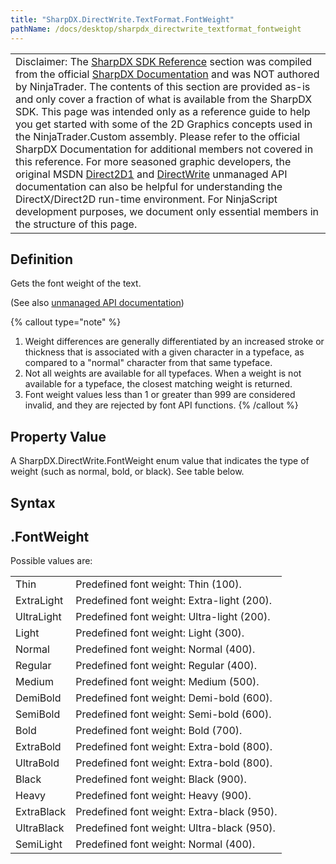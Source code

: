 ```yaml
---
title: "SharpDX.DirectWrite.TextFormat.FontWeight"
pathName: /docs/desktop/sharpdx_directwrite_textformat_fontweight
---
```


|  |
| --- |
| Disclaimer: The [SharpDX SDK Reference](/docs/desktop/sharpdx_sdk_reference) section was compiled from the official [SharpDX Documentation](http://sharpdx.org/) and was NOT authored by NinjaTrader. The contents of this section are provided as-is and only cover a fraction of what is available from the SharpDX SDK. This page was intended only as a reference guide to help you get started with some of the 2D Graphics concepts used in the NinjaTrader.Custom assembly. Please refer to the official SharpDX Documentation for additional members not covered in this reference. For more seasoned graphic developers, the original MSDN [Direct2D1](https://msdn.microsoft.com/en-us/library/windows/desktop/dd370990.aspx) and [DirectWrite](https://msdn.microsoft.com/en-us/library/windows/desktop/dd368038.aspx) unmanaged API documentation can also be helpful for understanding the DirectX/Direct2D run-time environment. For NinjaScript development purposes, we document only essential members in the structure of this page. |

## Definition

Gets the font weight of the text.

(See also [unmanaged API documentation](https://msdn.microsoft.com/en-us/library/dd316652.aspx))

{% callout type="note" %}
1. Weight differences are generally differentiated by an increased stroke or thickness that is associated with a given character in a typeface, as compared to a "normal" character from that same typeface.  
2. Not all weights are available for all typefaces. When a weight is not available for a typeface, the closest matching weight is returned.  
3. Font weight values less than 1 or greater than 999 are considered invalid, and they are rejected by font API functions.
{% /callout %}

## Property Value

A SharpDX.DirectWrite.FontWeight enum value that indicates the type of weight (such as normal, bold, or black). See table below.

## Syntax

## <textlayout>.FontWeight

Possible values are:

|  |  |
| --- | --- |
| Thin | Predefined font weight: Thin (100). |
| ExtraLight | Predefined font weight: Extra-light (200). |
| UltraLight | Predefined font weight: Ultra-light (200). |
| Light | Predefined font weight: Light (300). |
| Normal | Predefined font weight: Normal (400). |
| Regular | Predefined font weight: Regular (400). |
| Medium | Predefined font weight: Medium (500). |
| DemiBold | Predefined font weight: Demi-bold (600). |
| SemiBold | Predefined font weight: Semi-bold (600). |
| Bold | Predefined font weight: Bold (700). |
| ExtraBold | Predefined font weight: Extra-bold (800). |
| UltraBold | Predefined font weight: Extra-bold (800). |
| Black | Predefined font weight: Black (900). |
| Heavy | Predefined font weight: Heavy (900). |
| ExtraBlack | Predefined font weight: Extra-black (950). |
| UltraBlack | Predefined font weight: Ultra-black (950). |
| SemiLight | Predefined font weight: Normal (400). |

